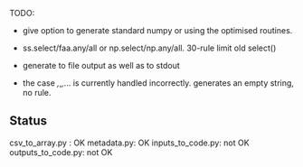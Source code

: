 TODO:

- give option to generate standard numpy or using the optimised routines.
- ss.select/faa.any/all   or np.select/np.any/all. 30-rule limit old select()

- generate to file output as well as to stdout

- the case *,*,*,*... is currently handled incorrectly. generates an empty string, no rule.

Status
---

csv_to_array.py :   OK
metadata.py:        OK
inputs_to_code.py:  not OK
outputs_to_code.py: not OK
